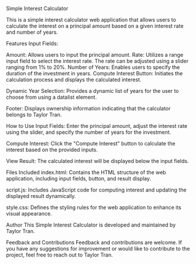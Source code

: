 Simple Interest Calculator

This is a simple interest calculator web application that allows users to calculate the interest on a principal amount based on a given interest rate and number of years.

Features
Input Fields:

Amount: Allows users to input the principal amount.
Rate: Utilizes a range input field to select the interest rate. The rate can be adjusted using a slider ranging from 1% to 20%.
Number of Years: Enables users to specify the duration of the investment in years.
Compute Interest Button: Initiates the calculation process and displays the calculated interest.

Dynamic Year Selection: Provides a dynamic list of years for the user to choose from using a datalist element.

Footer: Displays ownership information indicating that the calculator belongs to Taylor Tran.

How to Use
Input Fields: Enter the principal amount, adjust the interest rate using the slider, and specify the number of years for the investment.

Compute Interest: Click the "Compute Interest" button to calculate the interest based on the provided inputs.

View Result: The calculated interest will be displayed below the input fields.

Files Included
index.html: Contains the HTML structure of the web application, including input fields, button, and result display.

script.js: Includes JavaScript code for computing interest and updating the displayed result dynamically.

style.css: Defines the styling rules for the web application to enhance its visual appearance.

Author
This Simple Interest Calculator is developed and maintained by Taylor Tran.

Feedback and Contributions
Feedback and contributions are welcome. If you have any suggestions for improvement or would like to contribute to the project, feel free to reach out to Taylor Tran.
